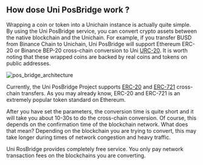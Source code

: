 ## How dose Uni PosBridge work ? 

Wrapping a coin or token into a Unichain instance is actually quite simple. By using the Uni PosBridge service, you can convert crypto assets between the native blockchain and the Unichain. For example, if you transfer BUSD from Binance Chain to Unichain, Uni PosBridge will support Ethereum ERC-20 or Binance BEP-20 cross-chain conversion to Uni [URC-20](https://developers.unichain.world/docs/unichainToken). It is worth noting that these wrapped coins are backed by real coins and tokens on public addresses.

![pos_bridge_architecture](../img/pos-bridge-01.png)

Currently, the Uni PosBridge Project supports [ERC-20](https://ethereum.org/en/developers/docs/standards/tokens/erc-20/) and [ERC-721](https://ethereum.org/en/developers/docs/standards/tokens/erc-721/) cross-chain transfers. As you may already know, ERC-20 and ERC-721 is an extremely popular token standard on Ethereum.

After you have set the parameters, the conversion time is quite short and it will take you about 10-30s to do the cross-chain conversion. Of course, this depends on the confirmation time of the blockchain network. What does that mean? Depending on the blockchain you are trying to convert, this may take longer during times of network congestion and heavy traffic.

Uni RosBridge provides completely free service. You only pay network transaction fees on the blockchains you are converting.
